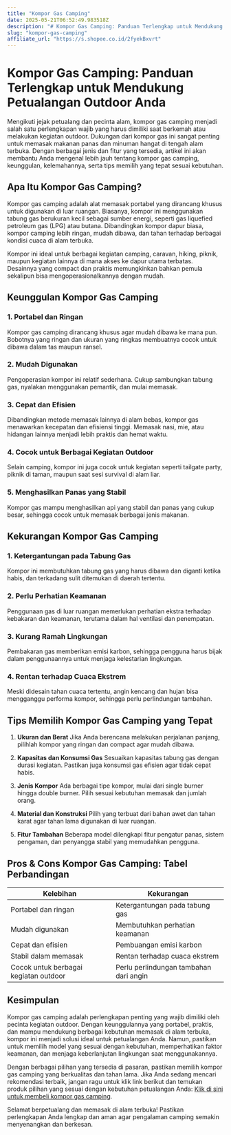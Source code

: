```yaml
---
title: "Kompor Gas Camping"
date: 2025-05-21T06:52:49.983518Z
description: "# Kompor Gas Camping: Panduan Terlengkap untuk Mendukung Petualangan Outdoor Anda..."
slug: "kompor-gas-camping"
affiliate_url: "https://s.shopee.co.id/2fyekBxvrt"
---
```

# Kompor Gas Camping: Panduan Terlengkap untuk Mendukung Petualangan Outdoor Anda

Mengikuti jejak petualang dan pecinta alam, kompor gas camping menjadi salah satu perlengkapan wajib yang harus dimiliki saat berkemah atau melakukan kegiatan outdoor. Dukungan dari kompor gas ini sangat penting untuk memasak makanan panas dan minuman hangat di tengah alam terbuka. Dengan berbagai jenis dan fitur yang tersedia, artikel ini akan membantu Anda mengenal lebih jauh tentang kompor gas camping, keunggulan, kelemahannya, serta tips memilih yang tepat sesuai kebutuhan.

## Apa Itu Kompor Gas Camping?

Kompor gas camping adalah alat memasak portabel yang dirancang khusus untuk digunakan di luar ruangan. Biasanya, kompor ini menggunakan tabung gas berukuran kecil sebagai sumber energi, seperti gas liquefied petroleum gas (LPG) atau butana. Dibandingkan kompor dapur biasa, kompor camping lebih ringan, mudah dibawa, dan tahan terhadap berbagai kondisi cuaca di alam terbuka.

Kompor ini ideal untuk berbagai kegiatan camping, caravan, hiking, piknik, maupun kegiatan lainnya di mana akses ke dapur utama terbatas. Desainnya yang compact dan praktis memungkinkan bahkan pemula sekalipun bisa mengoperasionalkannya dengan mudah.

## Keunggulan Kompor Gas Camping

### 1. Portabel dan Ringan
Kompor gas camping dirancang khusus agar mudah dibawa ke mana pun. Bobotnya yang ringan dan ukuran yang ringkas membuatnya cocok untuk dibawa dalam tas maupun ransel.

### 2. Mudah Digunakan
Pengoperasian kompor ini relatif sederhana. Cukup sambungkan tabung gas, nyalakan menggunakan pemantik, dan mulai memasak.

### 3. Cepat dan Efisien
Dibandingkan metode memasak lainnya di alam bebas, kompor gas menawarkan kecepatan dan efisiensi tinggi. Memasak nasi, mie, atau hidangan lainnya menjadi lebih praktis dan hemat waktu.

### 4. Cocok untuk Berbagai Kegiatan Outdoor
Selain camping, kompor ini juga cocok untuk kegiatan seperti tailgate party, piknik di taman, maupun saat sesi survival di alam liar.

### 5. Menghasilkan Panas yang Stabil
Kompor gas mampu menghasilkan api yang stabil dan panas yang cukup besar, sehingga cocok untuk memasak berbagai jenis makanan.

## Kekurangan Kompor Gas Camping

### 1. Ketergantungan pada Tabung Gas
Kompor ini membutuhkan tabung gas yang harus dibawa dan diganti ketika habis, dan terkadang sulit ditemukan di daerah tertentu.

### 2. Perlu Perhatian Keamanan
Penggunaan gas di luar ruangan memerlukan perhatian ekstra terhadap kebakaran dan keamanan, terutama dalam hal ventilasi dan penempatan.

### 3. Kurang Ramah Lingkungan
Pembakaran gas memberikan emisi karbon, sehingga pengguna harus bijak dalam penggunaannya untuk menjaga kelestarian lingkungan.

### 4. Rentan terhadap Cuaca Ekstrem
Meski didesain tahan cuaca tertentu, angin kencang dan hujan bisa mengganggu performa kompor, sehingga perlu perlindungan tambahan.

## Tips Memilih Kompor Gas Camping yang Tepat

1. **Ukuran dan Berat**
Jika Anda berencana melakukan perjalanan panjang, pilihlah kompor yang ringan dan compact agar mudah dibawa.

2. **Kapasitas dan Konsumsi Gas**
Sesuaikan kapasitas tabung gas dengan durasi kegiatan. Pastikan juga konsumsi gas efisien agar tidak cepat habis.

3. **Jenis Kompor**
Ada berbagai tipe kompor, mulai dari single burner hingga double burner. Pilih sesuai kebutuhan memasak dan jumlah orang.

4. **Material dan Konstruksi**
Pilih yang terbuat dari bahan awet dan tahan karat agar tahan lama digunakan di luar ruangan.

5. **Fitur Tambahan**
Beberapa model dilengkapi fitur pengatur panas, sistem pengaman, dan penyangga stabil yang memudahkan pengguna.

## Pros & Cons Kompor Gas Camping: Tabel Perbandingan

| Kelebihan                                   | Kekurangan                                    |
|----------------------------------------------|----------------------------------------------|
| Portabel dan ringan                        | Ketergantungan pada tabung gas             |
| Mudah digunakan                             | Membutuhkan perhatian keamanan            |
| Cepat dan efisien                           | Pembuangan emisi karbon                   |
| Stabil dalam memasak                        | Rentan terhadap cuaca ekstrem             |
| Cocok untuk berbagai kegiatan outdoor      | Perlu perlindungan tambahan dari angin   |

## Kesimpulan

Kompor gas camping adalah perlengkapan penting yang wajib dimiliki oleh pecinta kegiatan outdoor. Dengan keunggulannya yang portabel, praktis, dan mampu mendukung berbagai kebutuhan memasak di alam terbuka, kompor ini menjadi solusi ideal untuk petualangan Anda. Namun, pastikan untuk memilih model yang sesuai dengan kebutuhan, memperhatikan faktor keamanan, dan menjaga keberlanjutan lingkungan saat menggunakannya.

Dengan berbagai pilihan yang tersedia di pasaran, pastikan memilih kompor gas camping yang berkualitas dan tahan lama. Jika Anda sedang mencari rekomendasi terbaik, jangan ragu untuk klik link berikut dan temukan produk pilihan yang sesuai dengan kebutuhan petualangan Anda: [Klik di sini untuk membeli kompor gas camping](https://s.shopee.co.id/2fyekBxvrt).

Selamat berpetualang dan memasak di alam terbuka! Pastikan perlengkapan Anda lengkap dan aman agar pengalaman camping semakin menyenangkan dan berkesan.